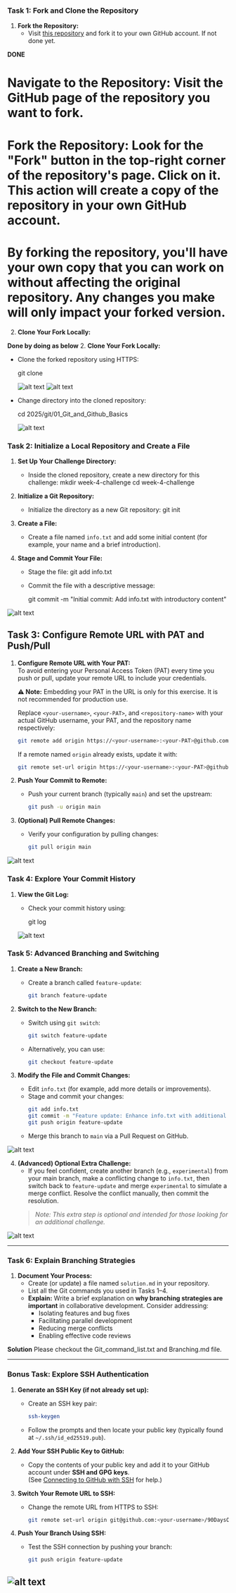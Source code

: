 ### Task 1: Fork and Clone the Repository
1. **Fork the Repository:**  
   - Visit [this repository](https://github.com/LondheShubham153/90DaysOfDevOps) and fork it to your own GitHub account. If not done yet.

**DONE**
# Navigate to the Repository: Visit the GitHub page of the repository you want to fork.
# Fork the Repository: Look for the "Fork" button in the top-right corner of the repository's page. Click on it. This action will create a copy of the repository in your own GitHub account.
# By forking the repository, you'll have your own copy that you can work on without affecting the original repository. Any changes you make will only impact your forked version.


2. **Clone Your Fork Locally:** 

**Done by doing as below**
2. **Clone Your Fork Locally:**  
   - Clone the forked repository using HTTPS:
    
     git clone <your-fork-url>

     ![alt text](<Screenshot 2025-02-18 105319-1.png>)
     ![alt text](<Screenshot 2025-02-18 105634.png>)
 
   - Change directory into the cloned repository:
   
     cd 2025/git/01_Git_and_Github_Basics
     
     ![alt text](<Screenshot 2025-02-18 105906.png>)



### Task 2: Initialize a Local Repository and Create a File
1. **Set Up Your Challenge Directory:**  
   - Inside the cloned repository, create a new directory for this challenge:
     mkdir week-4-challenge
     cd week-4-challenge

2. **Initialize a Git Repository:**  
   - Initialize the directory as a new Git repository:
     git init

3. **Create a File:**  
   - Create a file named `info.txt` and add some initial content (for example, your name and a brief introduction).

4. **Stage and Commit Your File:**  
   - Stage the file:
     git add info.txt

   - Commit the file with a descriptive message:

     git commit -m "Initial commit: Add info.txt with introductory content"

![alt text](<Screenshot 2025-02-18 111117.png>)


## Task 3: Configure Remote URL with PAT and Push/Pull

1. **Configure Remote URL with Your PAT:**  
   To avoid entering your Personal Access Token (PAT) every time you push or pull, update your remote URL to include your credentials.  

   **⚠️ Note:** Embedding your PAT in the URL is only for this exercise. It is not recommended for production use.  
   
   Replace `<your-username>`, `<your-PAT>`, and `<repository-name>` with your actual GitHub username, your PAT, and the repository name respectively:
   
   ```bash
   git remote add origin https://<your-username>:<your-PAT>@github.com/<your-username>/90DaysOfDevOps.git
   ```
   If a remote named `origin` already exists, update it with:
   ```bash
   git remote set-url origin https://<your-username>:<your-PAT>@github.com/<your-username>/90DaysOfDevOps.git
   ```
2. **Push Your Commit to Remote:**  
   - Push your current branch (typically `main`) and set the upstream:
     ```bash
     git push -u origin main
     ```
3. **(Optional) Pull Remote Changes:**  
   - Verify your configuration by pulling changes:
     ```bash
     git pull origin main
     ```
![alt text](<Screenshot 2025-02-18 142540.png>)


### Task 4: Explore Your Commit History
1. **View the Git Log:**  
   - Check your commit history using:
     
     git log
     
    ![alt text](<Screenshot 2025-02-18 155022.png>)


### Task 5: Advanced Branching and Switching
1. **Create a New Branch:**  
   - Create a branch called `feature-update`:
     ```bash
     git branch feature-update
     ```
  
2. **Switch to the New Branch:**  
   - Switch using `git switch`:
     ```bash
     git switch feature-update
     ```
   - Alternatively, you can use:
     ```bash
     git checkout feature-update
     ```

3. **Modify the File and Commit Changes:**  
   - Edit `info.txt` (for example, add more details or improvements).
   - Stage and commit your changes:
     ```bash
     git add info.txt
     git commit -m "Feature update: Enhance info.txt with additional details"
     git push origin feature-update
     ```
   - Merge this branch to `main` via a Pull Request on GitHub.


![alt text](<Screenshot 2025-02-18 171724.png>)


   
  
4. **(Advanced) Optional Extra Challenge:**  
   - If you feel confident, create another branch (e.g., `experimental`) from your main branch, make a conflicting change to `info.txt`, then switch back to `feature-update` and merge `experimental` to simulate a merge conflict. Resolve the conflict manually, then commit the resolution.  
   > *Note: This extra step is optional and intended for those looking for an additional challenge.*

![alt text](<Screenshot 2025-02-18 182517.png>)

---

### Task 6: Explain Branching Strategies
1. **Document Your Process:**  
   - Create (or update) a file named `solution.md` in your repository.
   - List all the Git commands you used in Tasks 1–4.
   - **Explain:** Write a brief explanation on **why branching strategies are important** in collaborative development. Consider addressing:
     - Isolating features and bug fixes
     - Facilitating parallel development
     - Reducing merge conflicts
     - Enabling effective code reviews

 **Solution**
 Please checkout the Git_command_list.txt and Branching.md file.

---

### Bonus Task: Explore SSH Authentication
1. **Generate an SSH Key (if not already set up):**
   - Create an SSH key pair:
     ```bash
     ssh-keygen
     ```
   - Follow the prompts and then locate your public key (typically found at `~/.ssh/id_ed25519.pub`).

2. **Add Your SSH Public Key to GitHub:**  
   - Copy the contents of your public key and add it to your GitHub account under **SSH and GPG keys**.  
     (See [Connecting to GitHub with SSH](https://docs.github.com/en/authentication/connecting-to-github-with-ssh) for help.)

3. **Switch Your Remote URL to SSH:**  
   - Change the remote URL from HTTPS to SSH:
     ```bash
     git remote set-url origin git@github.com:<your-username>/90DaysOfDevOps.git
     ```

4. **Push Your Branch Using SSH:**  
   - Test the SSH connection by pushing your branch:
     ```bash
     git push origin feature-update

     ```
![alt text](<Screenshot 2025-02-18 211955.png>)
---


   
